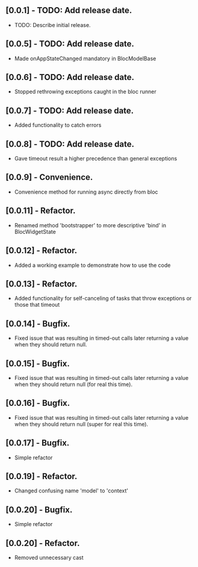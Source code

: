 ## [0.0.1] - TODO: Add release date.

* TODO: Describe initial release.

## [0.0.5] - TODO: Add release date.
* Made onAppStateChanged mandatory in BlocModelBase

## [0.0.6] - TODO: Add release date.
* Stopped rethrowing exceptions caught in the bloc runner

## [0.0.7] - TODO: Add release date.
* Added functionality to catch errors

## [0.0.8] - TODO: Add release date.
* Gave timeout result a higher precedence than general exceptions

## [0.0.9] - Convenience.
* Convenience method for running async directly from  bloc

## [0.0.11] - Refactor.
* Renamed method 'bootstrapper' to more descriptive 'bind' in BlocWidgetState

## [0.0.12] - Refactor.
* Added a working example to demonstrate how to use the code

## [0.0.13] - Refactor.
* Added functionality for self-canceling of tasks that throw exceptions or those that timeout

## [0.0.14] - Bugfix.
* Fixed issue that was resulting in timed-out calls later returning a value when they should return null.

## [0.0.15] - Bugfix.
* Fixed issue that was resulting in timed-out calls later returning a value when they should return null (for real this time).

## [0.0.16] - Bugfix.
* Fixed issue that was resulting in timed-out calls later returning a value when they should return null (super for real this time).

## [0.0.17] - Bugfix.
* Simple refactor

## [0.0.19] - Refactor.
* Changed confusing name 'model' to 'context'

## [0.0.20] - Bugfix.
* Simple refactor

## [0.0.20] - Refactor.
* Removed unnecessary cast